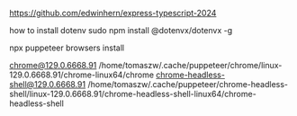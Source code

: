 https://github.com/edwinhern/express-typescript-2024


how to install dotenv
sudo npm install @dotenvx/dotenvx -g


npx puppeteer browsers install


chrome@129.0.6668.91 /home/tomaszw/.cache/puppeteer/chrome/linux-129.0.6668.91/chrome-linux64/chrome
chrome-headless-shell@129.0.6668.91 /home/tomaszw/.cache/puppeteer/chrome-headless-shell/linux-129.0.6668.91/chrome-headless-shell-linux64/chrome-headless-shell